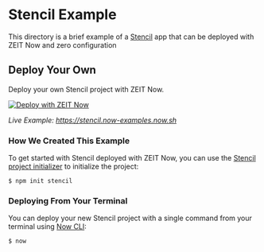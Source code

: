 # Stencil Example

This directory is a brief example of a [Stencil](https://stenciljs.com/) app that can be deployed with ZEIT Now and zero configuration

## Deploy Your Own

Deploy your own Stencil project with ZEIT Now.

[![Deploy with ZEIT Now](https://zeit.co/button)](https://zeit.co/import/project?template=https://github.com/zeit/now/tree/master/examples/stencil)

_Live Example: https://stencil.now-examples.now.sh_

### How We Created This Example

To get started with Stencil deployed with ZEIT Now, you can use the [Stencil project initializer](https://stenciljs.com/docs/getting-started#starting-a-new-project) to initialize the project:

```shell
$ npm init stencil
```

### Deploying From Your Terminal

You can deploy your new Stencil project with a single command from your terminal using [Now CLI](https://zeit.co/download):

```shell
$ now
```
